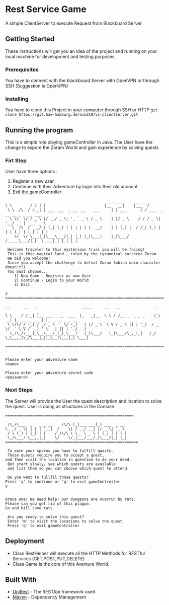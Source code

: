 # **Rest Service Game**

A simple ClientServer to execute Request from Blackboard Server

## Getting Started

These instructions will get you an idea of the project and running on your local machine for development and testing purposes.

### Prerequisites
You have to connect with the blackboard Server with OpenVPN or through SSH (Suggestion is OpenVPN)

### Installing

You have to clone this Project in your computer through SSH or HTTP
`git clone https://git.haw-hamburg.de/acm319/vs-clientserver.git`

## Running the program

This is a simple role playing gameController in Java. The User have the change to expore the Zoram World and gain experience by solving quests

### Firt Step

User have three options : 
1.  Register a new user 
2.  Continue with their Adventure by login into their old account
3.  Exit the gameController
```
__          __  _                            _______      ______                         
\ \        / / | |                          |__   __|    |___  /                         
 \ \  /\  / /__| | ___ ___  _ __ ___   ___     | | ___      / / ___  _ __ __ _ _ __ ___  
  \ \/  \/ / _ \ |/ __/ _ \| '_ ` _ \ / _ \    | |/ _ \    / / / _ \| '__/ _` | '_ ` _ \ 
   \  /\  /  __/ | (_| (_) | | | | | |  __/    | | (_) |  / /_| (_) | | | (_| | | | | | |
    \/  \/ \___|_|\___\___/|_| |_| |_|\___|    |_|\___/  /_____\___/|_|  \__,_|_| |_| |_|

 Welcome traveler to this mysterious trial you will be facing!
 This is this magical land , ruled by the tyrannical sorceror Zoram.
 We bid you welcome!
 Since you accept the challenge to defeat Zoram (which main character doesn't?)
 You must choose...
	1) New Game - Register as new User
	2) Continue - Login to your World
	3) Exit

2
============================================================================================= 

__      __   _                    _____     __   __                _      _             _                
\ \    / /__| |__ ___ _ __  ___  |_   _|__  \ \ / /__ _  _ _ _    /_\  __| |_ _____ _ _| |_ _  _ _ _ ___ 
 \ \/\/ / -_) / _/ _ \ '  \/ -_)   | |/ _ \  \ V / _ \ || | '_|  / _ \/ _` \ V / -_) ' \  _| || | '_/ -_)
  \_/\_/\___|_\__\___/_|_|_\___|   |_|\___/   |_|\___/\_,_|_|   /_/ \_\__,_|\_/\___|_||_\__|\_,_|_| \___|
                          
============================================================================================= 


Please enter your adventure name
<name>

Please enter your adventure secret code
<password>

```


### Next Steps

The Server will provide the User the quest description and location to solve the quest. User is doing as structures in the Console

```
=========================================================

 /\_/\___  _   _ _ __    /\/\ (_)___ ___(_) ___  _ __  
\_ _/ _ \| | | | '__|  /    \| / __/ __| |/ _ \| '_ \ 
 / \ (_) | |_| | |    / /\/\ \ \__ \__ \ | (_) | | | |
 \_/\___/ \__,_|_|    \/    \/_|___/___/_|\___/|_| |_|                                                              
===========================================================

 To earn your sporns you have to fulfill quests.
 Those quests require you to accept a quest,
and then visit the location in question to do your deed.
 But start slowly, see which quests are available 
 and list them so you can choose which quest to attend.

 Do you want to fullfil those quests?
Press 'y' to continue or 'q' to exit gameController
y


Brave one! We need help! Our dungeons are overrun by rats.
Please can you get rid of this plague.
Go and kill some rats

 Are you ready to solve this quest?
 Enter 'm' to visit the locations to solve the quest
 Press 'q' to exit gameController 
```

## Deployment

* Class RestHelper will execute all the HTTP Methods for RESTful Services (GET,POST,PUT,DELETE)
* Class Game is the core of this Aventure World. 


## Built With

* [UniRest](http://kong.github.io/unirest-java/) - The RESTApi framework used
* [Maven](https://maven.apache.org/) - Dependency Management
